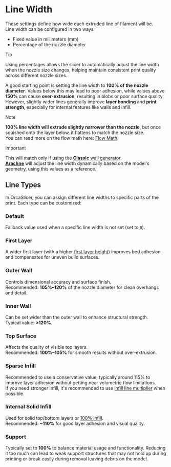 # Line Width

These settings define how wide each extruded line of filament will be.  
Line width can be configured in two ways:

- Fixed value in millimeters (mm)
- Percentage of the nozzle diameter

> [!TIP]
> Using percentages allows the slicer to automatically adjust the line width when the nozzle size changes, helping maintain consistent print quality across different nozzle sizes.

A good starting point is setting the line width to **100% of the nozzle diameter**. Values below this may lead to poor adhesion, while values above **150%** can cause **over-extrusion**, resulting in blobs or poor surface quality.  
However, slightly wider lines generally improve **layer bonding** and **print strength**, especially for internal features like walls and infill.

> [!NOTE]
> **100% line width will extrude slightly narrower than the nozzle**, but once squished onto the layer below, it flattens to match the nozzle size.  
> You can read more on the flow math here: [Flow Math](https://manual.slic3r.org/advanced/flow-math).

> [!IMPORTANT]
> This will match only if using the [**Classic** wall generator](quality_settings_wall_generator#classic).  
> [**Arachne**](quality_settings_wall_generator#arachne) will adjust the line width dynamically based on the model's geometry, using this values as a reference.

## Line Types

In OrcaSlicer, you can assign different line widths to specific parts of the print. Each type can be customized:

### Default

Fallback value used when a specific line width is not set (set to `0`).

### First Layer

A wider first layer (with a higher [first layer height](quality_settings_layer_height#first-layer-height)) improves bed adhesion and compensates for uneven build surfaces.

### Outer Wall

Controls dimensional accuracy and surface finish.  
Recommended: **105%–120%** of the nozzle diameter for clean overhangs and detail.

### Inner Wall

Can be set wider than the outer wall to enhance structural strength.  
Typical value: **≥120%**.

### Top Surface

Affects the quality of visible top layers.  
Recommended: **100%–105%** for smooth results without over-extrusion.

### Sparse Infill

Recommended to use a conservative value, typically around 115% to improve layer adhesion without getting near volumetric flow limitations.  
If you need stronger infill, it's recommended to use [infill line multiplier](strength_settings_infill#fill-multiline) when possible.

### Internal Solid Infill

Used for solid top/bottom layers or [100% infill](strength_settings_infill##sparse-infill-density).  
Recommended: **~110%** for good layer adhesion and visual quality.

### Support

Typically set to **100%** to balance material usage and functionality. Reducing it too much can lead to weak support structures that may not hold up during printing or break easily during removal leaving debris on the model.
